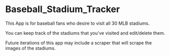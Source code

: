 # Baseball_Stadium_Tracker

This App is for baseball fans who desire to visit all 30 MLB stadiums.

You can keep track of the stadiums that you've visited and edit/delete them.

Future iterations of this app may include a scraper that will scrape the images of the stadiums.
